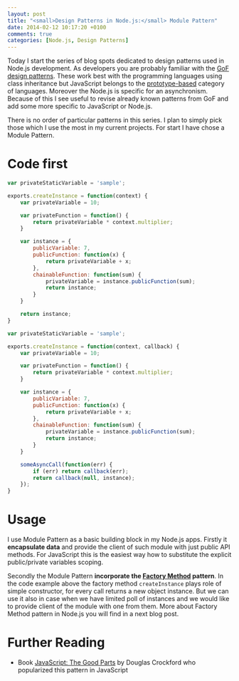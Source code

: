 ```yaml
---
layout: post
title: "<small>Design Patterns in Node.js:</small> Module Pattern"
date: 2014-02-12 10:17:20 +0100
comments: true
categories: [Node.js, Design Patterns]
---
```


Today I start the series of blog spots dedicated to design patterns used in Node.js development. As developers you are probably familiar with the [GoF design patterns](http://sourcemaking.com/design_patterns). These work best with the programming languages using class inheritance but JavaScript belongs to the [prototype-based](http://en.wikipedia.org/wiki/Prototype-based_programming) category of languages. Moreover the Node.js is specific for an asynchronism. Because of this I see useful to revise already known patterns from GoF and add some more specific to JavaScript or Node.js. 

There is no order of particular patterns in this series. I plan to simply pick those which I use the most in my current projects. For start I have chose a Module Pattern.

# Code first

```javascript Synchronous version
var privateStaticVariable = 'sample';

exports.createInstance = function(context) {
    var privateVariable = 10;

    var privateFunction = function() {
        return privateVariable * context.multiplier;           
    }

    var instance = {
        publicVariable: 7,
        publicFunction: function(x) {
            return privateVariable + x;
        },
        chainableFunction: function(sum) {
            privateVariable = instance.publicFunction(sum);
            return instance;
        }
    }

    return instance;
}
```


```javascript Asynchronous version with callback
var privateStaticVariable = 'sample';

exports.createInstance = function(context, callback) {
    var privateVariable = 10;

    var privateFunction = function() {
        return privateVariable * context.multiplier;           
    }

    var instance = {
        publicVariable: 7,
        publicFunction: function(x) {
            return privateVariable + x;
        },
        chainableFunction: function(sum) {
            privateVariable = instance.publicFunction(sum);
            return instance;
        }
    }

    someAsyncCall(function(err) {
        if (err) return callback(err);
        return callback(null, instance);
    });
}
```

# Usage
I use Module Pattern as a basic building block in my Node.js apps. Firstly it **encapsulate data** and provide the client of such module with just public API methods. For JavaScript this is the easiest way how to substitute the explicit public/private variables scoping. 

Secondly the Module Pattern **incorporate the [Factory Method](http://sourcemaking.com/design_patterns/factory_method) pattern**. In the code example above the factory method `createInstance` plays role of simple constructor, for every call returns a new object instance. But we can use it also in case when we have limited poll of instances and we would like to provide client of the module with one from them. More about Factory Method pattern in Node.js you will find in a next blog post.


# Further Reading 
- Book [JavaScript: The Good Parts](http://www.amazon.com/JavaScript-Good-Parts-Douglas-Crockford/dp/0596517742) by Douglas Crockford who popularized this pattern in JavaScript
